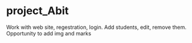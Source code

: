 # project_Abit
Work with web site, regestration, login. Add students, edit, remove them. Opportunity to add img and marks
